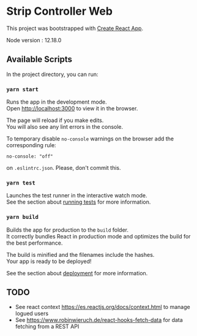 # Strip Controller Web



This project was bootstrapped with [Create React App](https://github.com/facebook/create-react-app).

Node version : 12.18.0 

## Available Scripts

In the project directory, you can run:

### `yarn start`

Runs the app in the development mode.<br />
Open [http://localhost:3000](http://localhost:3000) to view it in the browser.

The page will reload if you make edits.<br />
You will also see any lint errors in the console.

To temporary disable `no-console` warnings on the browser add the corresponding rule:

`no-console: "off"`

on `.eslintrc.json`. Please, don't commit this.

### `yarn test`

Launches the test runner in the interactive watch mode.<br />
See the section about [running tests](https://facebook.github.io/create-react-app/docs/running-tests) for more information.

### `yarn build`

Builds the app for production to the `build` folder.<br />
It correctly bundles React in production mode and optimizes the build for the best performance.

The build is minified and the filenames include the hashes.<br />
Your app is ready to be deployed!

See the section about [deployment](https://facebook.github.io/create-react-app/docs/deployment) for more information.

## TODO

- See react context https://es.reactjs.org/docs/context.html to manage logued users
- See https://www.robinwieruch.de/react-hooks-fetch-data  for data fetching from a REST API

